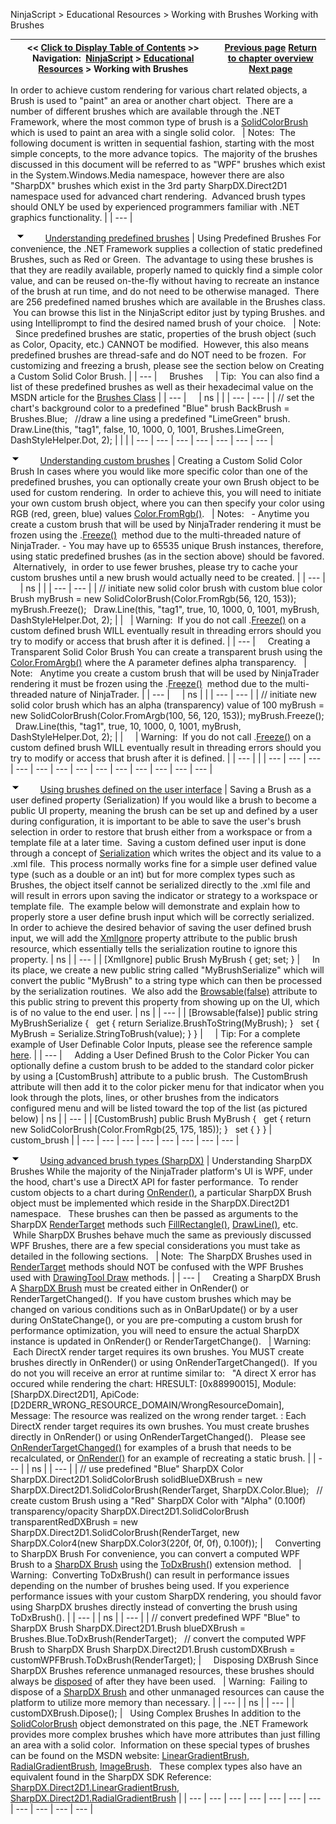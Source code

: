 ﻿
NinjaScript > Educational Resources > Working with Brushes
Working with Brushes

| << [Click to Display Table of Contents](working_with_brushes.md) >> **Navigation:**     [NinjaScript](ninjascript-1.md) > [Educational Resources](educational_resources-1.md) > Working with Brushes | [Previous page](using_sharpdx_for_custom_chart_rendering-1.md) [Return to chapter overview](educational_resources-1.md) [Next page](working_with_chart_object_coordinates-1.md) |
| --- | --- |
In order to achieve custom rendering for various chart related objects, a Brush is used to "paint" an area or another chart object.  There are a number of different brushes which are available through the .NET Framework, where the most common type of brush is a [SolidColorBrush](https://msdn.microsoft.com/en-us/library/system.windows.media.solidcolorbrush(v=vs.110).aspx) which is used to paint an area with a single solid color. 
 
| Notes:  The following document is written in sequential fashion, starting with the most simple concepts, to the more advance topics.  The majority of the brushes discussed in this document will be referred to as "WPF" brushes which exist in the System.Windows.Media namespace, however there are also "SharpDX" brushes which exist in the 3rd party SharpDX.Direct2D1 namespace used for advanced chart rendering.  Advanced brush types should ONLY be used by experienced programmers familiar with .NET graphics functionality. |
| --- |

 
![tog_minus](tog_minus-1.gif)        [Understanding predefined brushes](javascript:HMToggle('toggle','Understandingpredefinedbrushes','Understandingpredefinedbrushes_ICON'))
| Using Predefined Brushes For convenience, the .NET Framework supplies a collection of static predefined Brushes, such as Red or Green.  The advantage to using these brushes is that they are readily available, properly named to quickly find a simple color value, and can be reused on-the-fly without having to recreate an instance of the brush at run time, and do not need to be otherwise managed.  There are 256 predefined named brushes which are available in the Brushes class.  You can browse this list in the NinjaScript editor just by typing Brushes. and using Intelliprompt to find the desired named brush of your choice.      | Note:   Since predefined brushes are static, properties of the brush object (such as Color, Opacity, etc.) CANNOT be modified.  However, this also means predefined brushes are thread-safe and do NOT need to be frozen.  For customizing and freezing a brush, please see the section below on Creating a Custom Solid Color Brush. | | --- |        Brushes       | Tip:  You can also find a list of these predefined brushes as well as their hexadecimal value on the MSDN article for the [Brushes Class](https://msdn.microsoft.com/en-us/library/system.windows.media.brushes(v=vs.110).aspx) | | --- |          | ns |  | | --- | --- | | // set the chart's background color to a predefined "Blue" brush BackBrush = Brushes.Blue;   //draw a line using a predefined "LimeGreen" brush. Draw.Line(this, "tag1", false, 10, 1000, 0, 1001, Brushes.LimeGreen, DashStyleHelper.Dot, 2); | | |
| --- | --- | --- | --- | --- | --- | --- |

![tog_minus](tog_minus-1.gif)        [Understanding custom brushes](javascript:HMToggle('toggle','Understandingcustombrushes','Understandingcustombrushes_ICON'))
| Creating a Custom Solid Color Brush In cases where you would like more specific color than one of the predefined brushes, you can optionally create your own Brush object to be used for custom rendering.  In order to achieve this, you will need to initiate your own custom brush object, where you can then specify your color using RGB (red, green, blue) values [Color.FromRgb()](https://msdn.microsoft.com/en-us/library/system.windows.media.color.fromrgb(v=vs.110).aspx).      | Notes:   - Anytime you create a custom brush that will be used by NinjaTrader rendering it must be frozen using the .[Freeze()](https://msdn.microsoft.com/en-us/library/ms557735(v=vs.110).aspx)  method due to the multi-threaded nature of NinjaTrader. - You may have up to 65535 unique Brush instances, therefore, using static predefined brushes (as in the section above) should be favored.  Alternatively,  in order to use fewer brushes, please try to cache your custom brushes until a new brush would actually need to be created. | | --- |          | ns |  | | --- | --- | | // initiate new solid color brush with custom blue color Brush myBrush = new SolidColorBrush(Color.FromRgb(56, 120, 153)); myBrush.Freeze();    Draw.Line(this, "tag1", true, 10, 1000, 0, 1001, myBrush, DashStyleHelper.Dot, 2); | |        | Warning:  If you do not call .[Freeze()](https://msdn.microsoft.com/en-us/library/ms557735(v=vs.110).aspx) on a custom defined brush WILL eventually result in threading errors should you try to modify or access that brush after it is defined. | | --- |        Creating a Transparent Solid Color Brush You can create a transparent brush using the [Color.FromArgb()](https://msdn.microsoft.com/en-us/library/system.windows.media.color.fromargb(v=vs.110).aspx) where the A parameter defines alpha transparency.      | Note:   Anytime you create a custom brush that will be used by NinjaTrader rendering it must be frozen using the .[Freeze()](https://msdn.microsoft.com/en-us/library/ms557735(v=vs.110).aspx)  method due to the multi-threaded nature of NinjaTrader. | | --- |          | ns |  | | --- | --- | | // initiate new solid color brush which has an alpha (transparency) value of 100 myBrush = new SolidColorBrush(Color.FromArgb(100, 56, 120, 153)); myBrush.Freeze();    Draw.Line(this, "tag1", true, 10, 1000, 0, 1001, myBrush, DashStyleHelper.Dot, 2); | |          | Warning:  If you do not call .[Freeze()](https://msdn.microsoft.com/en-us/library/ms557735(v=vs.110).aspx) on a custom defined brush WILL eventually result in threading errors should you try to modify or access that brush after it is defined. | | --- | |
| --- | --- | --- | --- | --- | --- | --- | --- | --- | --- | --- | --- | --- |

![tog_minus](tog_minus-1.gif)        [Using brushes defined on the user interface](javascript:HMToggle('toggle','Userdefinedbrushes','Userdefinedbrushes_ICON'))
| Saving a Brush as a user defined property (Serialization) If you would like a brush to become a public UI property, meaning the brush can be set up and defined by a user during configuration, it is important to be able to save the user's brush selection in order to restore that brush either from a workspace or from a template file at a later time.  Saving a custom defined user input is done through a concept of [Serialization](https://msdn.microsoft.com/en-us/library/ms233843.aspx) which writes the object and its value to a .xml file.  This process normally works fine for a simple user defined value type (such as a double or an int) but for more complex types such as Brushes, the object itself cannot be serialized directly to the .xml file and will result in errors upon saving the indicator or strategy to a workspace or template file.  The example below will demonstrate and explain how to properly store a user define brush input which will be correctly serialized.     In order to achieve the desired behavior of saving the user defined brush input, we will add the [XmlIgnore](https://msdn.microsoft.com/en-us/library/system.xml.serialization.xmlignoreattribute(v=vs.110).aspx) property attribute to the public brush resource, which essentially tells the serialization routine to ignore this property.
| ns |
| --- |
| [XmlIgnore] public Brush MyBrush { get; set; } |        In its place, we create a new public string called "MyBrushSerialize" which will convert the public "MyBrush" to a string type which can then be processed by the serialization routines.  We also add the [Browsable(false)](https://msdn.microsoft.com/en-us/library/system.componentmodel.browsableattribute(v=vs.110).aspx) attribute to this public string to prevent this property from showing up on the UI, which is of no value to the end user.
| ns |
| --- |
| [Browsable(false)] public string MyBrushSerialize {    get { return Serialize.BrushToString(MyBrush); }    set { MyBrush = Serialize.StringToBrush(value); } } |          | Tip: For a complete example of User Definable Color Inputs, please see the reference sample [here](user_definable_color_inputs-1.md). | | --- |        Adding a User Defined Brush to the Color Picker You can optionally define a custom brush to be added to the standard color picker by using a [CustomBrush] attribute to a public brush.  The CustomBrush attribute will then add it to the color picker menu for that indicator when you look through the plots, lines, or other brushes from the indicators configured menu and will be listed toward the top of the list (as pictured below)
| ns |
| --- |
| [CustomBrush] public Brush MyBrush {     get { return new SolidColorBrush(Color.FromRgb(25, 175, 185)); }     set { } } |      custom_brush |
| --- | --- | --- | --- | --- | --- | --- | --- |

![tog_minus](tog_minus-1.gif)        [Using advanced brush types (SharpDX)](javascript:HMToggle('toggle','AdvancedBrushTypesSharpDX','AdvancedBrushTypesSharpDX_ICON'))
| Understanding SharpDX Brushes While the majority of the NinjaTrader platform's UI is WPF, under the hood, chart's use a DirectX API for faster performance.  To render custom objects to a chart during [OnRender()](onrender-1.md), a particular SharpDX Brush object must be implemented which reside in the SharpDX.Direct2D1 namespace.   These brushes can then be passed as arguments to the SharpDX [RenderTarget](rendertarget-1.md) methods such [FillRectangle()](fillrectangle.md), [DrawLine()](drawline2.md), etc.  While SharpDX Brushes behave much the same as previously discussed WPF Brushes, there are a few special considerations you must take as detailed in the following sections.     | Note:  The SharpDX Brushes used in [RenderTarget](rendertarget-1.md) methods should NOT be confused with the WPF Brushes used with [DrawingTool Draw](drawing-1.md) methods. | | --- |        Creating a SharpDX Brush A [SharpDX Brush](sharpdx_direct2d1_brush-1.md) must be created either in OnRender() or RenderTargetChanged().  If you have custom brushes which may be changed on various conditions such as in OnBarUpdate() or by a user during OnStateChange(), or you are pre-computing a custom brush for performance optimization, you will need to ensure the actual SharpDX instance is updated in OnRender() or RenderTargetChange().     | Warning:  Each DirectX render target requires its own brushes. You MUST create brushes directly in OnRender() or using OnRenderTargetChanged().  If you do not you will receive an error at runtime similar to:    "A direct X error has occured while rendering the chart: HRESULT: [0x88990015], Module: [SharpDX.Direct2D1], ApiCode: [D2DERR_WRONG_RESOURCE_DOMAIN/WrongResourceDomain], Message: The resource was realized on the wrong render target. : Each DirectX render target requires its own brushes. You must create brushes directly in OnRender() or using OnRenderTargetChanged().   Please see [OnRenderTargetChanged()](onrendertargetchanged-1.md) for examples of a brush that needs to be recalculated, or [OnRender()](onrender-1.md) for an example of recreating a static brush. | | --- |
| ns |
| --- |
| // use predefined "Blue" SharpDX Color SharpDX.Direct2D1.SolidColorBrush solidBlueDXBrush = new SharpDX.Direct2D1.SolidColorBrush(RenderTarget, SharpDX.Color.Blue);   // create custom Brush using a "Red" SharpDX Color with "Alpha" (0.100f) transparency/opacity SharpDX.Direct2D1.SolidColorBrush transparentRedDXBrush = new SharpDX.Direct2D1.SolidColorBrush(RenderTarget, new SharpDX.Color4(new SharpDX.Color3(220f, 0f, 0f), 0.100f)); |        Converting to SharpDX Brush For convenience, you can convert a computed WPF Brush to a [SharpDX Brush](sharpdx_direct2d1_brush-1.md) using the [ToDxBrush(](dxextensions_todxbrush-1.md)) extension method.     | Warning:  Converting ToDxBrush() can result in performance issues depending on the number of brushes being used. If you experience performance issues with your custom SharpDX rendering, you should favor using SharpDX brushes directly instead of converting the brush using ToDxBrush(). | | --- |
| ns |
| --- |
| // convert predefined WPF "Blue" to SharpDX Brush SharpDX.Direct2D1.Brush blueDXBrush = Brushes.Blue.ToDxBrush(RenderTarget);   // convert the computed WPF Brush to SharpDX Brush SharpDX.Direct2D1.Brush customDXBrush = customWPFBrush.ToDxBrush(RenderTarget); |        Disposing DXBrush Since SharpDX Brushes reference unmanaged resources, these brushes should always be [disposed](sharpdx_disposebase-1.md) of after they have been used.     | Warning:  Failing to dispose of a [SharpDX Brush](sharpdx_direct2d1_brush-1.md) and other unmanaged resources can cause the platform to utilize more memory than necessary. | | --- |
| ns |
| --- |
| customDXBrush.Dipose(); |      Using Complex Brushes In addition to the [SolidColorBrush](https://msdn.microsoft.com/en-us/library/system.windows.media.solidcolorbrush(v=vs.110).aspx) object demonstrated on this page, the .NET Framework provides more complex brushes which have more attributes than just filling an area with a solid color.  Information on these special types of brushes can be found on the MSDN website: [LinearGradientBrush](https://msdn.microsoft.com/en-us/library/system.windows.media.lineargradientbrush(v=vs.110).aspx), [RadialGradientBrush](https://msdn.microsoft.com/en-us/library/system.windows.media.radialgradientbrush(v=vs.110).aspx), [ImageBrush](https://msdn.microsoft.com/en-us/library/system.windows.media.imagebrush(v=vs.110).aspx).   These complex types also have an equivalent found in the SharpDX SDK Reference: [SharpDX.Direct2D1.LinearGradientBrush](sharpdx_direct2d1_lineargradientbrush-1.md), [SharpDX.Direct2D1.RadialGradientBrush](sharpdx_direct2d1_radialgradientbrush-1.md) |
| --- | --- | --- | --- | --- | --- | --- | --- | --- | --- | --- |
